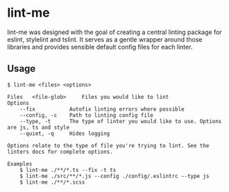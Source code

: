 # lint-me

lint-me was designed with the goal of creating a central linting package for eslint, stylelint and tslint. It serves as a gentle wrapper around those libraries and provides sensible default config files for each linter. 

## Usage  
    $ lint-me <files> <options> 

    Files   <file-glob>     Files you would like to lint
    Options
        --fix           Autofix linting errors where possible
        --config, -c    Path to linting config file
        --type, -t      The type of linter you would like to use. Options are js, ts and style
        --quiet, -q     Hides logging

    Options relate to the type of file you're trying to lint. See the linters docs for complete options.

    Examples 
        $ lint-me ./**/*.ts --fix -t ts
        $ lint-me ./src/**/*.js --config ./config/.eslintrc --type js
        $ lint-me ./**/*.scss